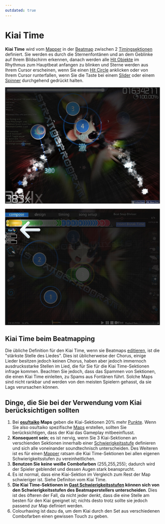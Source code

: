 ```yaml
---
outdated: true
---
```


# Kiai Time

**Kiai Time** wird vom [Mapper](/wiki/Glossary) in der [Beatmap](/wiki/Beatmap) zwischen 2 [Timingsektionen](/wiki/Beatmap_Editor/Timing) definiert. Sie werden es durch die Sternenfontänen und an dem Geblinke auf Ihrem Bildschirm erkennen, danach werden alle [Hit Objekte](/wiki/Hit_Objects) im Rhythmus zum Hauptbeat anfangen zu blinken und Sterne werden aus Ihrem Cursor erscheinen, wenn Sie einen [Hit Circle](/wiki/Hit_Objects) anklicken oder von Ihrem Cursor runterfallen, wenn Sie die Taste bei einem [Slider](/wiki/Hit_Objects) oder einem [Spinner](/wiki/Hit_Objects) durchgehend gedrückt halten.

![Sternenfontänen erscheinen, wenn der Kiai Time beginnt.](img/Kiai_Time_test.jpg "Sternenfontänen erscheinen, wenn der Kiai Time beginnt.")

![In der oberen linken Ecke erscheint der Kiai Time, wenn er aktiv ist.](img/Kiai_Time_edit.jpg "In der oberen linken Ecke erscheint der Kiai Time, wenn er aktiv ist.")

## Kiai Time beim Beatmapping

Die übliche Definition für den Kiai Time, wenn sie Beatmaps [editieren](/wiki/Beatmap_Editor), ist die "stärkste Stelle des Liedes". Dies ist üblicherweise der Chorus, einige Lieder besitzen jedoch keinen Chorus, haben aber jedoch immernoch ausdrucksstarke Stellen im Lied, die für Sie für die Kiai Time-Sektionen infrage kommen. Beachten Sie jedoch, dass das Spammen von Sektionen, die einen Kiai Time einleiten, zu Spams aus Fontänen führt. Solche Maps sind nicht rankbar und werden von den meisten Spielern gehasst, da sie Lags verursachen können.

## Dinge, die Sie bei der Verwendung vom Kiai berücksichtigen sollten

1. Bei **[osu!taiko](/wiki/Game_mode/osu!taiko) Maps** geben die Kiai-Sektionen 20% mehr [Punkte](/wiki/Score). Wenn Sie also osu!taiko spezifische [Maps](/wiki/Beatmap) erstellen, sollten Sie berücksichtigen, dass der Kiai das Gameplay mitbeeinflusst.
2. **Konsequent sein**; es ist nervig, wenn Sie 3 Kiai-Sektionen an verschienden Sektionen innerhalb einer [Schwierigkeitsstufe](/wiki/Beatmap_Editor/Song_Setup) definieren und sich alle voneinander soundtechnisch unterscheiden. Des Weiteren ist es für einen [Mapper](/wiki/Glossary) ratsam die Kiai Time-Sektionen bei allen eigenen Schwierigkeitsstufen zu vereinheitlichen.
3. **Benutzen Sie keine weiße Combofarben** (255,255,255); dadurch wird der Spieler geblendet und dessen Augen stark beansprucht.
4. Es ist normal, dass eine Kiai-Sektion im Vergleich zum Rest der Map schwieriger ist. Siehe Definiton vom Kiai Time.
5. **Die Kiai Time-Sektionen in [Gast Schwierigkeitsstufen](/wiki/Glossary) können sich von den Schwierigkeitsstufen des Beatmaperstellers unterscheiden**. Dies ist des öfteren der Fall, da nicht jeder denkt, dass die eine Stelle am besten für den Kiai geeignet ist; nichts desto trotz sollte sie jedoch passend zur Map definiert werden.
6. Colourhaxing ist dazu da, um dem Kiai durch den Set aus verschiedenen Combofarben einen gewissen Touch zu geben.
